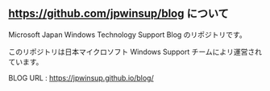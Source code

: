 ## https://github.com/jpwinsup/blog について

Microsoft Japan Windows Technology Support Blog のリポジトリです。

このリポジトリは日本マイクロソフト Windows Support チームによリ運営されています。

BLOG URL : https://jpwinsup.github.io/blog/
